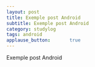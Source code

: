 ```yaml
---
layout: post
title: Exemple post Android
subtitle: Exemple post Android
category: studylog
tags: android
applause_button:       true
---
```


Exemple post Android
